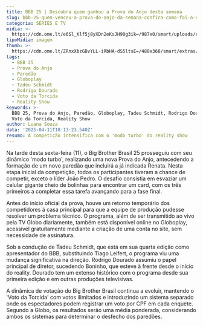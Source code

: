 ```yaml
---
title: BBB 25 | Descubra quem ganhou a Prova do Anjo desta semana
slug: bbb-25-quem-venceu-a-prova-do-anjo-da-semana-confira-como-foi-a-disputa
categoria: SÉRIES E TV
midia: >-
  https://cdn.ome.lt/e6Sl_Klf5j8yXDn2eKsJH90g3ik=/987x0/smart/uploads/conteudo/fotos/prova-do-anjo-bbb.png
tipoMidia: imagem
thumb: >-
  https://cdn.ome.lt/ZRnxXbzGBvYLL-iRbHA-dS5ltsE=/480x360/smart/extras/conteudos/prova-do-anjo-bbb.png
tags:
  - BBB 25
  - Prova do Anjo
  - Paredão
  - Globoplay
  - Tadeu Schmidt
  - Rodrigo Dourado
  - Voto da Torcida
  - Reality Show
keywords: >-
  BBB 25, Prova do Anjo, Paredão, Globoplay, Tadeu Schmidt, Rodrigo Dourado,
  Voto da Torcida, Reality Show
author: Luana Souza
data: '2025-04-11T18:13:23.540Z'
resumo: A competição intensifica com o 'modo turbo' do reality show
---
```


Na tarde desta sexta-feira (11), o Big Brother Brasil 25 prosseguiu com seu dinâmico 'modo turbo', realizando uma nova Prova do Anjo, antecedendo a formação de um novo paredão que incluirá a já indicada Renata. Nesta etapa inicial da competição, todos os participantes tiveram a chance de competir, exceto o líder João Pedro. O desafio consistia em esvaziar um celular gigante cheio de bolinhas para encontrar um card, com os três primeiros a completar essa tarefa avançando para a fase final.

Antes do início oficial da prova, houve um retorno temporário dos competidores à casa principal para que a equipe de produção pudesse resolver um problema técnico. O programa, além de ser transmitido ao vivo pela TV Globo diariamente, também está disponível online no Globoplay, acessível gratuitamente mediante a criação de uma conta no site, sem necessidade de assinatura.

Sob a condução de Tadeu Schmidt, que está em sua quarta edição como apresentador do BBB, substituindo Tiago Leifert, o programa viu uma mudança significativa na direção. Rodrigo Dourado assumiu o papel principal de diretor, sucedendo Boninho, que esteve à frente desde o início do reality. Dourado tem um extenso histórico com o programa desde sua primeira edição e em outras produções televisivas.

A dinâmica de votação do Big Brother Brasil continua a evoluir, mantendo o 'Voto da Torcida' com votos ilimitados e introduzindo um sistema separado onde os espectadores podem registrar um voto por CPF em cada enquete. Segundo a Globo, os resultados serão uma média ponderada, considerando ambos os sistemas para determinar o desfecho dos paredões.
